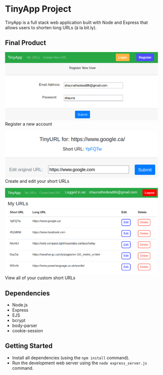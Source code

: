 # TinyApp Project

TinyApp is a full stack web application built with Node and Express that allows users to shorten long URLs (à la bit.ly).

## Final Product

!["Register a new account"](https://raw.githubusercontent.com/ShaunaTheDead86/tinyapp/main/docs/register_page.png)
Register a new account

!["Create and edit your short URLs"](https://raw.githubusercontent.com/ShaunaTheDead86/tinyapp/main/docs/edit_urls.png)
Create and edit your short URLs

!["View all of your custom short URLs"](https://raw.githubusercontent.com/ShaunaTheDead86/tinyapp/main/docs/my_urls.png)
View all of your custom short URLs

## Dependencies

- Node.js
- Express
- EJS
- bcrypt
- body-parser
- cookie-session

## Getting Started

- Install all dependencies (using the `npm install` command).
- Run the development web server using the `node express_server.js` command.